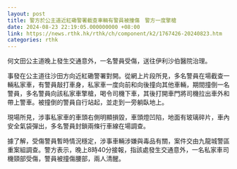 ```yaml
---
layout: post
title: 警方於公主道近紅磡警署截查車輛有警員被撞傷　警方一度擎槍
date: 2024-08-23 22:19:05.000000000 +08:00
link: https://news.rthk.hk/rthk/ch/component/k2/1767426-20240823.htm
categories: rthk
---
```


何文田公主道晚上發生交通意外，一名警員受傷，送往伊利沙伯醫院治理。

事發在公主道往沙田方向近紅磡警署對開。從網上片段所見，多名警員在場截查一輛私家車，有警員敲打車身，私家車一度向前和向後撞向其他車輛，期間撞倒一名警員，多名警員向該私家車擎槍，喝令司機下車，其後打開車門將司機拉出車外和帶上警車。被撞倒的警員自行站起，並走到一旁躺臥地上。

現場所見，涉事私家車的車頭右側明顯損毀，車頭燈凹陷，地面有玻璃碎片，車內安全氣袋彈出，多名警員封鎖兩條行車線在場調查。

據了解，受傷警員暫時情況穩定，涉事車輛涉嫌與毒品有關，案件交由九龍城警區重案組調查。警方表示，晚上8時40分接報，指該處發生交通意外，一名私家車司機頸部受傷，警員被撞傷腰部，兩人清醒。
